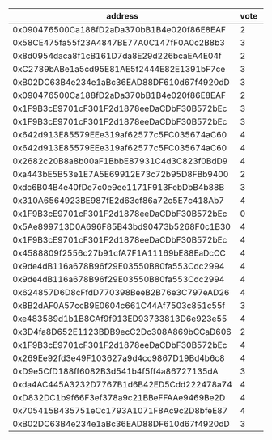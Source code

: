 address|vote|timestamp|signature
---|---|---|---
0x090476500Ca188fD2aDa370bB1B4e020f86E8EAF|2|1601382216|0xd9d2b312dfad7bd6d705c86cc62c7342451c9ed9786c897d80b18786634f36b31e922bfe1ec15fcd672fafab9b544c64443a0a1ee1ab55a53e16fdd2a938c6941c
0x58CE475fa55f23A4847BE77A0C147fF0A0c2B8b3|3|1601382240|0xd51662bcdf686e24cf6886a0fad147bffa5cd83dc156703d70f376c410da487849a3748cd31e6e0408236da8bdad5a231c1a8b300c4b5f429f536c76c925951c1c
0x8d0954daca8f1cB161D7da8E29d226bcaEA4E04f|2|1601382333|0x3edcd3f6bdc35cb308c0bffda0786f3a74e2c31abd3a37f6774e9cc76a8871150de85f0afb69fdd51387fd3f90ed1fd81f82cee42a3692b66bb8e78829c4fcbb1b
0xC2789bABe1a5cd95E81AE5f2444E82E1391bF7ce|3|1601382440|0x5fff4853e3b4686da1c48cd0b93801344eff33dabb6eb32c6c15cb13184ea04f3cc84d13a36afc5666c675b89d0ffa7e3e5a2a10dbb1636af0af1b117c1c4f831b
0xB02DC63B4e234e1aBc36EAD88DF610d67f4920dD|3|1601382463|0x5f22691e9700062b2c3a14b95a3f76da33f1b1ba6faf15350792e0d3a9d4bb907dbbcc8560b9ccb0f30143274bd6b466ce4aa1277c4938f5fbc67445a652433b1b
0x090476500Ca188fD2aDa370bB1B4e020f86E8EAF|2|1601382600|0x7b3259692915cb942ef91bd193823f430757fb88ef325a72b0a6dae8fc9fbd4f33bc6be9ef975246cfefebfc6101ce65f67ed6aa9a0fb5d95f833d800420b2c11c
0x1F9B3cE9701cF301F2d1878eeDaCDbF30B572bEc|3|1601383194|0xc04f77286a6ea77a4a0f5d4405dd04294704363c5b084b00345128dece1bc8f06ce449e6c23a883d2a32ec5cb705fa34d8598b4cbfbf8a4a8f4206ed6cca53e41c
0x1F9B3cE9701cF301F2d1878eeDaCDbF30B572bEc|3|1601383313|0x72586ddf058a0178ca8fa794ee65d9c62bb98cdbe313ec075aea59736a96c9f24805b3b9e860126abc64480c6ba972b9db39d0047c993f55afa431c8a5ed4aa21b
0x642d913E85579EEe319af62577c5FC035674aC60|4|1601383862|0x908003baecdb5a989de343d2dd330dcbf5182fc6e3e5b4d05c6bc85d282cb97908c854e49a6a5feced76dd78c1eebb0b5eec9295d322a868f52c3d65e16323cb1b
0x642d913E85579EEe319af62577c5FC035674aC60|4|1601383931|0x2ed121621b3955618ade567dd542232c967bd777673d127cadf34a3644e8a2062b124657d0fe0ca34709277a8bd19537c819e4f4e4a7fededac5d8ee448f44cb1b
0x2682c20B8a8b00aF1BbbE87931C4d3C823f0BdD9|4|1601384056|0x3f1ccb9bacb4f16e1a68d6fef1944bfd91dbd2008a843e66d58a82b53281309648585e39dbc740148197c420f8ba44e633b56dfc75494550ff06dda5d74e9ed01b
0xa443bE5B53e1E7A5E69912E73c72b95D8FBb9400|2|1601384200|0xf8d566dfe6b104410d595e6412e3e71fd1cef547c7f045b4f61834aedc77830617951fce095099594450048664015a78ab89a067d11f18f58d49ce0ac955d2ee1c
0xdc6B04B4e40fDe7c0e9ee1171F913FebDbB4b88B|3|1601384249|0x2a1557d31ab789ad0fc96929b616157b7d7fe6b1eb09c8d3abebc2306f3ed617110d19736b56fe04869dd16fff30234797e9e3dae21ce358e30be8bf8421ce081c
0x310A6564923BE987fE2d63cf86a72c5E7c418Ab7|4|1601384618|0x224afba5dc54c52623a5bdec269a02fe0e113d6d6a9b23f07c9842926d3409a00c4782a4713685dd4a1354c4dc875c4c64b0cfc6d745fa9ad4c0593ba8ccfd751b
0x1F9B3cE9701cF301F2d1878eeDaCDbF30B572bEc|0|1601386555|0x1658a4159ed498579e1636737342f4b7744e1df382b6d29df2dcaaaa75fb536b22b8c118851a767d48f73a022da9ba66a2f4b6839a797469c6dd8dc0bd22eec81c
0x5Ae899713D0A696F85B43bd90473b5268F0c1B30|4|1601386720|0x91a21ee587cb0cbb6057e0c626dcff3994f08c82d746f384fdbd104f679f63606c0fc1cf2bd4870b7d4805110fa7806b294bde197f4ac831072c52e69b38bbef1c
0x1F9B3cE9701cF301F2d1878eeDaCDbF30B572bEc|4|1601387172|0xe5ec8a59a804c2fc80160a4a6f04e4c719d435d7ad98074802fb7dc0880025f55b7f57522566aa1d9e9465a0bd9a244a8f8fc5fda89690a59c981dd48b8d41dd1b
0x4588809f2556c27b91cfA7F1A11169bE88EaDcCC|4|1601388108|0x3ae88502150854b9a6b0f0009d3905b17b4943319dedc40766f6bf65ffa0775503f58f3259717f70d51e8007b3c3ab0ac63cfcefafe46214c0f1bb52aa0ac6771c
0x9de4dB116a678B96f29E03550B80fa553Cdc2994|4|1601388144|0x177b8391c2e5b8ce0f3039a74c5b79e2c5f8aba5cc7f768693a4f7e2990c359d48877de2c36072e2ace9fd7a6dea0c31df09fab14dcdfbe37eaf9e73def13a241c
0x9de4dB116a678B96f29E03550B80fa553Cdc2994|4|1601388221|0x1c2b3163fdf2f6097895ed20f06c8d69f4c5436bc76e56d863097a7185b1319e5db615d30a5201e6317380eb98064c0ba16c00112b6ae3757986b5411dea48fd1c
0x624857D6D8cFfdD770398BeeB2B76e3C797eAD26|4|1601389394|0x7deee0717d2aad8d64c92dafc03f9a641015c087e981563e1446de010ec4dd4f0f7d8d00bd6ed0a460f456b9e946989e16fcd8b0bd3775487d76cd53e3e7bf4a1b
0x8B2dAF0A57ccB9E0604c661C44Af7503c851c55f|3|1601392251|0x7f599a3c0b2b30fc6388b4da2d768f405260d1607907e35cf7d913b975d0e17564a6419befc8944f1487cd68df6463be72b6bdca70abdd543d5044f803011e0b1c
0xe483589d1b1B8CAf9f913ED93733813D6e923e55|4|1601396418|0xd8de556c12023c2e28740ca45333f2b4b31fc5b5a6b57d221e1211c44de6e5ea5371384490428f49be9cd34bf24bbeb62976ae14c39d7a12d19bb071b51e34471c
0x3D4fa8D652E1123BDB9ecC2Dc308A869bCCaD606|2|1601396615|0x5cd8727eab2a012625c5e5b587dbb4ac5fe7cb3365601436a206272f560090a00acb0a7faea180ba9e04cd35ec42e0a901e43108080a395e75b85562bcab5fd41c
0x1F9B3cE9701cF301F2d1878eeDaCDbF30B572bEc|4|1601424477|0xc2d1dd4726bc9349ea1f917a86c78b86211194f592d6b1e55b77b413cc1997b24cb4991c53a8aaeed7d47b7e2bb3926bb052a005499c5f1b55170df9033df2e91c
0x269Ee92fd3e49F103627a9d4cc9867D19Bd4b6c8|4|1601427649|0x6a78ce3e0fe136fcdd0e90197eff18ec739050127d2715a25b501cee8c199dab683f3e5919ba1c088fcba4b96e32dacc6ee0f06ac9d25dfb20850484235f39ae1c
0xD9e5CfD188ff6082B3d541b4f5ff4a86727135dA|3|1601428189|0x66101698b73f9f693bcd400bcc140f7575e4caddf0696292082d552fa2c1ce815c6b72678b8152e0d4d4867e0530466207d748601cade7f34100941ec09ce5811b
0xda4AC445A3232D7767B1d6B42ED5Cdd222478a74|4|1601428760|0x803b3df23ef16b1676c3b0a3b475ff07754cf2e51a9c27584f4517c6def083ef555f6e3c1eb21277eda1f64c1dc96e8d8bc29b0d3c8f7081279f19b5ca896d6c1c
0xD832DC1b9f66F3ef378a9c21BBeFFAAe9469Be2D|4|1601432349|0xab830095fb6c2d0e249bc181cd22db720f03f8a838b570a65d75cad35d7e3c6b4b4fbfd4e0070db5888219572045aee4a61ba93a0ba9e6c284d2b134ca9f37b51b
0x705415B435751eCc1793A1071F8Ac9c2D8bfeE87|4|1601432469|0x65a621ade80fbd8fe2192c08e99184b48ed73a01faabd3a3b67e435cf3d743737c901902b5a17c414b0d2742e2a1a3fb66df4c2495b8f3d9ea7fc84bb6a5c05b1b
0xB02DC63B4e234e1aBc36EAD88DF610d67f4920dD|3|1601458427|0xb2441ad566a26b1d2ee9d2bd5dd855beed6b3970b00cdd4c3b53c80d0be667f3619fb69f459bebb89d89d6818c128deee38032870105a3884ed8f3941d9ad12d1c